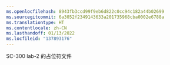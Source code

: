 ```yaml
---
ms.openlocfilehash: 8943fb3ccd99f9eb6d822c0cc94c182a44b02699
ms.sourcegitcommit: 6a3052f2349143633a201735968cba0002e6788a
ms.translationtype: HT
ms.contentlocale: zh-CN
ms.lasthandoff: 01/13/2022
ms.locfileid: "137893176"
---
```

SC-300 lab-2 的占位符文件
